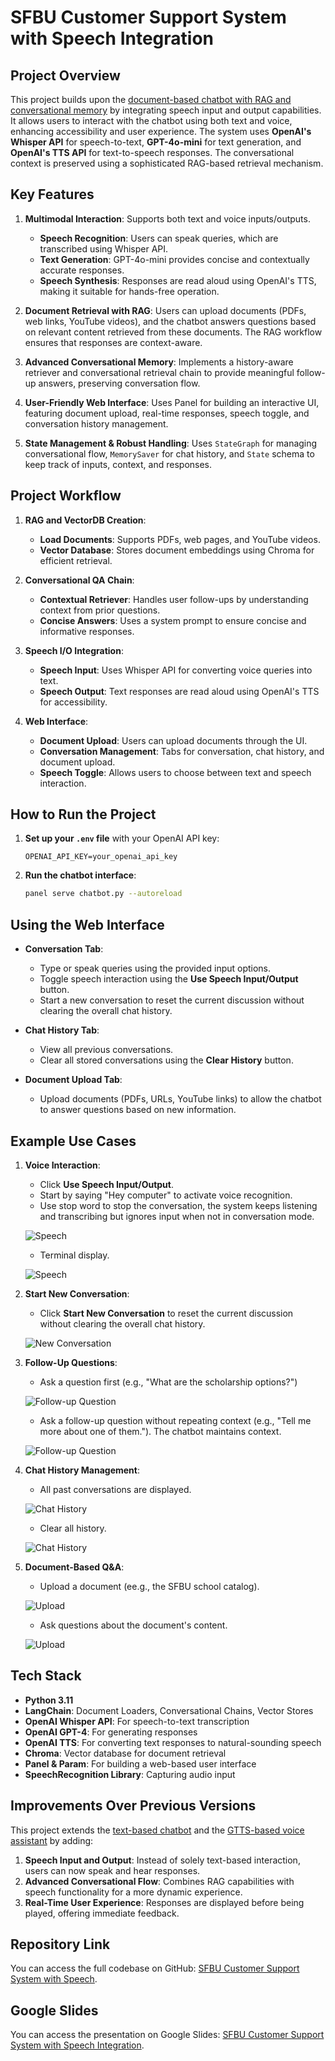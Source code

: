 # SFBU Customer Support System with Speech Integration

## Project Overview

This project builds upon the [document-based chatbot with RAG and conversational memory](https://github.com/bigfishhhhhzoey/GenerativeAI/tree/main/SFBU%20Customer%20Support%20System%20-%20Text) by integrating speech input and output capabilities. It allows users to interact with the chatbot using both text and voice, enhancing accessibility and user experience. The system uses **OpenAI's Whisper API** for speech-to-text, **GPT-4o-mini** for text generation, and **OpenAI's TTS API** for text-to-speech responses. The conversational context is preserved using a sophisticated RAG-based retrieval mechanism.

## Key Features

1. **Multimodal Interaction**: Supports both text and voice inputs/outputs.
   - **Speech Recognition**: Users can speak queries, which are transcribed using Whisper API.
   - **Text Generation**: GPT-4o-mini provides concise and contextually accurate responses.
   - **Speech Synthesis**: Responses are read aloud using OpenAI's TTS, making it suitable for hands-free operation.

2. **Document Retrieval with RAG**: Users can upload documents (PDFs, web links, YouTube videos), and the chatbot answers questions based on relevant content retrieved from these documents. The RAG workflow ensures that responses are context-aware.

3. **Advanced Conversational Memory**: Implements a history-aware retriever and conversational retrieval chain to provide meaningful follow-up answers, preserving conversation flow.

4. **User-Friendly Web Interface**: Uses Panel for building an interactive UI, featuring document upload, real-time responses, speech toggle, and conversation history management.

5. **State Management & Robust Handling**: Uses `StateGraph` for managing conversational flow, `MemorySaver` for chat history, and `State` schema to keep track of inputs, context, and responses.

## Project Workflow

1. **RAG and VectorDB Creation**:
   - **Load Documents**: Supports PDFs, web pages, and YouTube videos.
   - **Vector Database**: Stores document embeddings using Chroma for efficient retrieval.

2. **Conversational QA Chain**:
   - **Contextual Retriever**: Handles user follow-ups by understanding context from prior questions.
   - **Concise Answers**: Uses a system prompt to ensure concise and informative responses.

3. **Speech I/O Integration**:
   - **Speech Input**: Uses Whisper API for converting voice queries into text.
   - **Speech Output**: Text responses are read aloud using OpenAI's TTS for accessibility.

4. **Web Interface**:
   - **Document Upload**: Users can upload documents through the UI.
   - **Conversation Management**: Tabs for conversation, chat history, and document upload.
   - **Speech Toggle**: Allows users to choose between text and speech interaction.

## How to Run the Project

1. **Set up your `.env` file** with your OpenAI API key:
   ```
   OPENAI_API_KEY=your_openai_api_key
   ```

2. **Run the chatbot interface**:
   ```bash
   panel serve chatbot.py --autoreload
   ```

## Using the Web Interface

- **Conversation Tab**:
  - Type or speak queries using the provided input options.
  - Toggle speech interaction using the **Use Speech Input/Output** button.
  - Start a new conversation to reset the current discussion without clearing the overall chat history.

- **Chat History Tab**:
  - View all previous conversations.
  - Clear all stored conversations using the **Clear History** button.

- **Document Upload Tab**:
  - Upload documents (PDFs, URLs, YouTube links) to allow the chatbot to answer questions based on new information.

## Example Use Cases

1. **Voice Interaction**:
   - Click **Use Speech Input/Output**.
   - Start by saying "Hey computer" to activate voice recognition.
   - Use stop word to stop the conversation, the system keeps listening and transcribing but ignores input when not in conversation mode.
   
   ![Speech](images/speech1.png)

   - Terminal display.
   
   ![Speech](images/speech2.png)

3. **Start New Conversation**:
   - Click **Start New Conversation** to reset the current discussion without clearing the overall chat history.
   
   ![New Conversation](images/clear_convo.png)

4. **Follow-Up Questions**:
   - Ask a question first (e.g., "What are the scholarship options?")
   
   ![Follow-up Question](images/qa1.png)
   
   - Ask a follow-up question without repeating context (e.g., "Tell me more about one of them."). The chatbot maintains context.
   
   ![Follow-up Question](images/qa2.png)

6. **Chat History Management**:
   - All past conversations are displayed.
     
   ![Chat History](images/history1.png)

   - Clear all history.
     
   ![Chat History](images/history2.png) 
   
7. **Document-Based Q&A**:
   - Upload a document (ee.g., the SFBU school catalog).
     
   ![Upload](images/upload1.png)

   -  Ask questions about the document's content.
     
   ![Upload](images/upload2.png)

## Tech Stack

- **Python 3.11**
- **LangChain**: Document Loaders, Conversational Chains, Vector Stores
- **OpenAI Whisper API**: For speech-to-text transcription
- **OpenAI GPT-4**: For generating responses
- **OpenAI TTS**: For converting text responses to natural-sounding speech
- **Chroma**: Vector database for document retrieval
- **Panel & Param**: For building a web-based user interface
- **SpeechRecognition Library**: Capturing audio input

## Improvements Over Previous Versions

This project extends the [text-based chatbot](https://github.com/bigfishhhhhzoey/GenerativeAI/tree/main/SFBU%20Customer%20Support%20System%20-%20Text) and the [GTTS-based voice assistant](https://github.com/bigfishhhhhzoey/GenerativeAI/tree/main/Speech-Text-Speech/GTTS) by adding:

1. **Speech Input and Output**: Instead of solely text-based interaction, users can now speak and hear responses.
2. **Advanced Conversational Flow**: Combines RAG capabilities with speech functionality for a more dynamic experience.
3. **Real-Time User Experience**: Responses are displayed before being played, offering immediate feedback.

## Repository Link
You can access the full codebase on GitHub: [SFBU Customer Support System with Speech](https://github.com/bigfishhhhhzoey/GenerativeAI/blob/main/SFBU%20Customer%20Support%20System%20-%20Text%20+%20Speech).

## Google Slides
You can access the presentation on Google Slides: [SFBU Customer Support System with Speech Integration](https://docs.google.com/presentation/d/1dTaq-e8OEAV-MJ12oIEuBzJzCIu0PIsCwzuWiNv5dDw/edit?usp=sharing).
